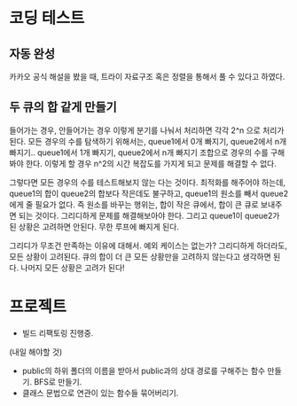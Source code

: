 # 코딩 테스트

## 자동 완성

카카오 공식 해설을 봤을 때, 트라이 자료구조 혹은 정렬을 통해서 풀 수 있다고 하였다.

## 두 큐의 합 같게 만들기

들어가는 경우, 안들어가는 경우 이렇게 분기를 나눠서 처리하면 각각 2^n 으로 처리가 된다. 모든 경우의 수를 탐색하기 위해서는, queue1에서 0개 빠지기, queue2에서 n개 빠지기.. queue1에서 1개 빠지기, queue2에서 n개 빠지기 조합으로 경우의 수를 구해봐야 한다. 이렇게 할 경우 n^2의 시간 복잡도를 가지게 되고 문제를 해결할 수 없다.

그렇다면 모든 경우의 수를 테스트해보지 않는 다는 것이다. 최적화를 해주어야 하는데, queue1의 합이 queue2의 합보다 작은데도 불구하고, queue1의 원소를 빼서 queue2에게 줄 필요가 없다.
즉 원소를 바꾸는 행위는, 합이 작은 큐에서, 합이 큰 큐로 보내주면 되는 것이다. 그리디하게 문제를 해결해보아야 한다. 그리고 queue1이 queue2가 된 상황은 고려하면 안된다. 무한 루프에 빠지게 된다.

그리디가 무조건 만족하는 이유에 대해서. 예외 케이스는 없는가? 그리디하게 하더라도, 모든 상황이 고려된다. 큐의 합이 더 큰 모든 상황만을 고려하지 않는다고 생각하면 된다. 나머지 모든 상황은 고려가 된다!

# 프로젝트

- 빌드 리팩토링 진행중.

(내일 해야할 것)

- public의 하위 폴더의 이름을 받아서 public과의 상대 경로를 구해주는 함수 만들기. BFS로 만들기.
- 클래스 문법으로 연관이 있는 함수들 묶어버리기.
